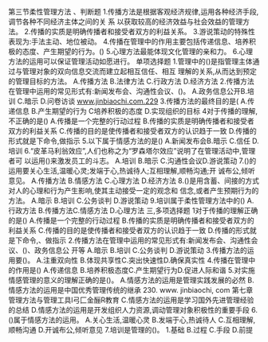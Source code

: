 
第三节柔性管理方法
、判断题
1.传播方法是根据客观经济规律,运用各种经济手段,调节各种不同经济主体之间的关
系
以获取较高的经济效益与社会效益的管理方法。
2.传播的实质是明确传播者和接受者双方的利益关系。
3.游说策动的特殊性表现为:手法主动、地位被动。
4.传播在管理中的作用主要包括传递信息、培养积极的态度、产生期望的行为。()
5.心理方法最能体现文化管理的亲和力。
6.心理方法的运用可以保证管理活动如愿进行。
单项选择题
1.管理中的()是指管理主体通过与管理对象的双向信息交流而建立起相互信任、相互
理解的关系,从而达到预定的管理目标的方法。
A.传播方法
B.法律方法
C.行政方法
D.经济方法
2.传播方法在管理中运用的常见形式有:新闻发布会、沟通性会议、()。
A.政务信息公开B.培训
C.暗示
D.问卷访谈
www.jinbiaochi.com.229
3.传播方法的最终目的是(
A.传递信息
B.产生期望的行为
C培养积极的态度
D.实现组织的目标
4对于传播的理解,不正确的是()
A.传播是一个完整的行动过程
B.传播的实质是明确传播者和接受者双方的利益关系
C.传播的目的是使传播者和接受者双方的认识趋于一致
D.传播的形式就是下命令,做指示
5.以下属于情感方法的是()
A.新闻发布会B.暗示
C.信任
D.培训
6.“皮革马利翁效应”,人们也称之为“罗森塔尔效应”说明了在管理活动中,管理者可
以运用()来激发员工的斗志。
A.培训
B.暗示
C.沟通性会议D.游说策动
7.()的运用要关心生活,温暖心灵;发端于心,热诚待人;互相理解,顺畅沟通;开
诚布公,倾听意见。
A.传播方法
B.情感方法
C.心理方法
D.经济方法
8.()是用含蓄、间接的方式对人的心理和行为产生影响,使其主动接受一定的观念和
信念,或者产生预期行为的方法。
A.暗示
B.培训
C.公务谈判
D.游说策动
9.培训属于柔性管理方法中的()
A.行政方法
B.传播方法C.情感方法
D.心理方法
三,多项选择题
1对于传播的理解正确的是()
A.传播是一个完整的行动过程
B.传播的实质是明确传播者和接受者双方的利益关系
C.传播的目的是使传播者和接受者双方的认识趋于一致
D.传播的形式就是下命令,、做指示
2.传播方法在管理中运用的常见形式有:新闻发布会、沟通性会议、()、政务信息公
开等
A.暗示
B.培训
C.公务谈判
D.游说策动
3.传播方法的运用要()。
A.注重双向性
B.体现共享性C.突出快速性D.确保真实性
4.传播在管理中的作用是()
A.传递信息
B.培养积极态度C.产生期望行为D.促进人际和谐
5.对实施情感管理的意义的理解正确的是()。
A.情感方法的运用是管理实践发展的必然
B.情感方法的运用是中国优秀管理传统的继承
230. www. jinbiaochi, com
第七章管理方法与管理工具l弓匚金酾R教育
C.情感方法的运用是学习国外先进管理经验的总结
D.情感方法的运用是开发组织人力资源,调动管理对象积极性的重要手段
6.()属于情感方法的运用。
A.关心生活,温暖心灵
B.发端于心,热诚待人
C.互相理解,顺畅沟通
D.开诚布公,倾听意见
7.培训是管理的()。
1.基础
B.过程
C.手段
D.前提


